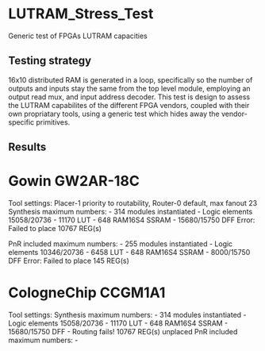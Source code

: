 # LUTRAM_Stress_Test
Generic test of FPGAs LUTRAM capacities

## Testing strategy
16x10 distributed RAM is generated in a loop, specifically so the number of outputs and inputs stay the same from the top level module, employing an output read mux, and input address decoder. This test is design to assess the LUTRAM capabilites of the different FPGA vendors, coupled with their own propriatary tools, using a generic test which hides away the vendor-specific primitives.

## Results
# Gowin GW2AR-18C
Tool settings: Placer-1 priority to routability, Router-0 default, max fanout 23
Synthesis maximum numbers:
    - 314 modules instantiated
    - Logic elements 15058/20736
        - 11170 LUT
        - 648 RAM16S4 SSRAM
    - 15680/15750 DFF
Error: Failed to place 10767 REG(s)

PnR included maximum numbers:
    - 255 modules instantiated
    - Logic elements 10346/20736
        - 6458 LUT
        - 648 RAM16S4 SSRAM
    - 8000/15750 DFF
Error: Failed to place 145 REG(s)


# CologneChip CCGM1A1 
Tool settings: 
Synthesis maximum numbers:
    - 314 modules instantiated
    - Logic elements 15058/20736
        - 11170 LUT
        - 648 RAM16S4 SSRAM
    - 15680/15750 DFF
    - Routing fails! 10767 REG(s) unplaced
PnR included maximum numbers:
    -
